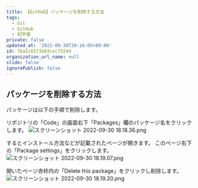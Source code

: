 ```yaml
---
title: 【GitHub】パッケージを削除する方法
tags:
  - Git
  - GitHub
  - 初学者
private: false
updated_at: '2022-09-30T20:16:05+09:00'
id: 76a1c6573403cec75244
organization_url_name: null
slide: false
ignorePublish: false
---
```

## パッケージを削除する方法
パッケージは以下の手順で削除します。

リポジトリの「Code」の画面右下「Packages」欄のパッケージ名をクリックします。
![スクリーンショット 2022-09-30 18.18.36.png](https://qiita-image-store.s3.ap-northeast-1.amazonaws.com/0/2342443/fe046150-2e92-8fd2-03af-b04ee50c2a99.png)

するとインストール方法などが記載されたページが開きます。
このページ右下の「Package settings」をクリックします。
![スクリーンショット 2022-09-30 18.19.07.png](https://qiita-image-store.s3.ap-northeast-1.amazonaws.com/0/2342443/63a3719f-3c28-2603-a07e-326b7123fe45.png)

開いたページ赤枠内の「Delete this package」をクリックし削除します。
![スクリーンショット 2022-09-30 18.19.20.png](https://qiita-image-store.s3.ap-northeast-1.amazonaws.com/0/2342443/17fdf4de-44f5-e935-45b8-cf8d8ddfb470.png)

